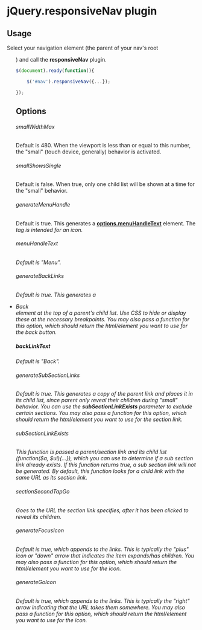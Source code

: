 # jQuery.responsiveNav plugin

## Usage
Select your navigation element (the parent of your nav's root <ul>) and call the __responsiveNav__ plugin.

```javascript
$(document).ready(function(){

    $('#nav').responsiveNav({...});

});
```

## Options

###### smallWidthMax
Default is 480. When the viewport is less than or equal to this number, the "small" (touch device, generally) behavior is activated.

###### smallShowsSingle
Default is false. When true, only one child list will be shown at a time for the "small" behavior.

###### generateMenuHandle
Default is true. This generates a <a href="menu-handle generated"><i></i>__options.menuHandleText__<span></a> element. The <i> tag is intended for an icon.

###### menuHandleText
Default is "Menu".

###### generateBackLinks
Default is true. This generates a <li class="back generated"><a>Back</a></li> element at the top of a parent's child list. Use CSS to hide or display these at the necessary breakpoints.
You may also pass a function for this option, which should return the html/element you want to use for the back button.

##### backLinkText
Default is "Back".

###### generateSubSectionLinks
Default is true. This generates a copy of the parent link and places it in its child list, since parent only reveal their children during "small" behavior. You can use the __subSectionLinkExists__ parameter to exclude certain sections.
You may also pass a function for this option, which should return the html/element you want to use for the section link.

###### subSectionLinkExists
This function is passed a parent/section link and its child list (function($a, $ul){...}), which you can use to determine if a sub section link already exists. If this function returns true, a sub section link will not be generated.
By default, this function looks for a child link with the same URL as its section link.

###### sectionSecondTapGo
Goes to the URL the section link specifies, after it has been clicked to reveal its children.

###### generateFocusIcon
Default is true, which appends <i class="focus-handle generated"> to the links. This is typically the "plus" icon or "down" arrow that indicates the item expands/has children.
You may also pass a function for this option, which should return the html/element you want to use for the icon.

###### generateGoIcon
Default is true, which appends <i class="go-handle generated"> to the links. This is typically the "right" arrow indicating that the URL takes them somewhere.
You may also pass a function for this option, which should return the html/element you want to use for the icon.